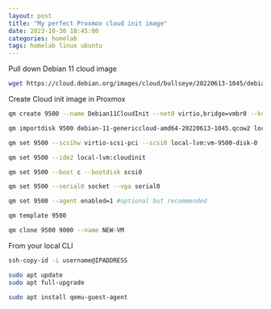 ```yaml
---
layout: post
title: "My perfect Proxmox cloud init image"
date: 2023-10-30 10:45:00
categories: homelab
tags: homelab linux ubuntu
---
```


Pull down Debian 11 cloud image
```bash
wget https://cloud.debian.org/images/cloud/bullseye/20220613-1045/debian-11-genericcloud-amd64-20220613-1045.qcow2
```

Create Cloud init image in Proxmox
```bash
qm create 9500 --name Debian11CloudInit --net0 virtio,bridge=vmbr0 --kvm 0
```

```bash
qm importdisk 9500 debian-11-genericcloud-amd64-20220613-1045.qcow2 local-lvm
```

```bash
qm set 9500 --scsihw virtio-scsi-pci --scsi0 local-lvm:vm-9500-disk-0
```

```bash
qm set 9500 --ide2 local-lvm:cloudinit
```

```bash
qm set 9500 --boot c --bootdisk scsi0
```

```bash
qm set 9500 --serial0 socket --vga serial0
```

```bash
qm set 9500 --agent enabled=1 #optional but recommended
```

```bash
qm template 9500
```

```bash
qm clone 9500 9000 --name NEW-VM
```

From your local CLI
```bash
ssh-copy-id -i username@IPADDRESS
```

```bash
sudo apt update
sudo apt full-upgrade
```

```bash
sudo apt install qemu-guest-agent
```
